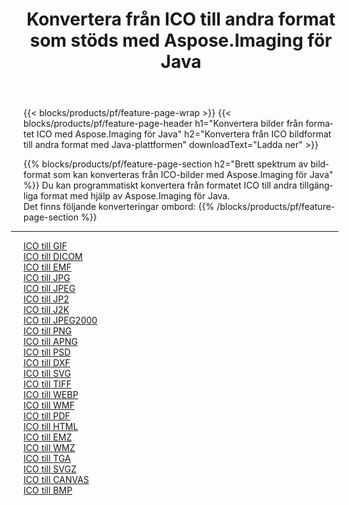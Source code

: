 ﻿---
title: Konvertera från ICO till andra format som stöds med Aspose.Imaging för Java 
weight: 3920
url: /sv/java/conversion/from/ico 
lang: sv
langdirlevel: 2
locales: zh-hans,ja,it,ru,de,es,fr,nl,id,lt,pl,pt,vi,tr,ko,zh-hant,ar,hi,th,sv,cs,uk,he
description: Aspose.Imaging kan enkelt konvertera från ICO till andra format med hjälp av Java-plattformen
---

{{< blocks/products/pf/feature-page-wrap >}}
{{< blocks/products/pf/feature-page-header h1="Konvertera bilder från formatet ICO med Aspose.Imaging för Java" h2="Konvertera från ICO bildformat till andra format med Java-plattformen" downloadText="Ladda ner" >}}


{{% blocks/products/pf/feature-page-section  h2="Brett spektrum av bildformat som kan konverteras från ICO-bilder med Aspose.Imaging för Java" %}}
Du kan programmatiskt konvertera från formatet ICO till andra tillgängliga format med hjälp av
Aspose.Imaging för Java.
<br/>
Det finns följande konverteringar ombord:
{{% /blocks/products/pf/feature-page-section %}}
<div class="container-fluid productfamilypage bg-gray">
    <div class="convertypes bg-gray agp-content section">
        <div class="container">
		<hr style="margin-left:-20px;"/>
		<div class="row other-converters">
		    <div class='col-md-2 other-converter remove-lp remove-rp'><a href="/imaging/sv/java/conversion/ico-to-gif" >ICO till GIF</a></div><div class='col-md-2 other-converter remove-lp remove-rp'><a href="/imaging/sv/java/conversion/ico-to-dicom" >ICO till DICOM</a></div><div class='col-md-2 other-converter remove-lp remove-rp'><a href="/imaging/sv/java/conversion/ico-to-emf" >ICO till EMF</a></div><div class='col-md-2 other-converter remove-lp remove-rp'><a href="/imaging/sv/java/conversion/ico-to-jpg" >ICO till JPG</a></div><div class='col-md-2 other-converter remove-lp remove-rp'><a href="/imaging/sv/java/conversion/ico-to-jpeg" >ICO till JPEG</a></div><div class='col-md-2 other-converter remove-lp remove-rp'><a href="/imaging/sv/java/conversion/ico-to-jp2" >ICO till JP2</a></div><div class='col-md-2 other-converter remove-lp remove-rp'><a href="/imaging/sv/java/conversion/ico-to-j2k" >ICO till J2K</a></div><div class='col-md-2 other-converter remove-lp remove-rp'><a href="/imaging/sv/java/conversion/ico-to-jpeg2000" >ICO till JPEG2000</a></div><div class='col-md-2 other-converter remove-lp remove-rp'><a href="/imaging/sv/java/conversion/ico-to-png" >ICO till PNG</a></div><div class='col-md-2 other-converter remove-lp remove-rp'><a href="/imaging/sv/java/conversion/ico-to-apng" >ICO till APNG</a></div><div class='col-md-2 other-converter remove-lp remove-rp'><a href="/imaging/sv/java/conversion/ico-to-psd" >ICO till PSD</a></div><div class='col-md-2 other-converter remove-lp remove-rp'><a href="/imaging/sv/java/conversion/ico-to-dxf" >ICO till DXF</a></div><div class='col-md-2 other-converter remove-lp remove-rp'><a href="/imaging/sv/java/conversion/ico-to-svg" >ICO till SVG</a></div><div class='col-md-2 other-converter remove-lp remove-rp'><a href="/imaging/sv/java/conversion/ico-to-tiff" >ICO till TIFF</a></div><div class='col-md-2 other-converter remove-lp remove-rp'><a href="/imaging/sv/java/conversion/ico-to-webp" >ICO till WEBP</a></div><div class='col-md-2 other-converter remove-lp remove-rp'><a href="/imaging/sv/java/conversion/ico-to-wmf" >ICO till WMF</a></div><div class='col-md-2 other-converter remove-lp remove-rp'><a href="/imaging/sv/java/conversion/ico-to-pdf" >ICO till PDF</a></div><div class='col-md-2 other-converter remove-lp remove-rp'><a href="/imaging/sv/java/conversion/ico-to-html" >ICO till HTML</a></div><div class='col-md-2 other-converter remove-lp remove-rp'><a href="/imaging/sv/java/conversion/ico-to-emz" >ICO till EMZ</a></div><div class='col-md-2 other-converter remove-lp remove-rp'><a href="/imaging/sv/java/conversion/ico-to-wmz" >ICO till WMZ</a></div><div class='col-md-2 other-converter remove-lp remove-rp'><a href="/imaging/sv/java/conversion/ico-to-tga" >ICO till TGA</a></div><div class='col-md-2 other-converter remove-lp remove-rp'><a href="/imaging/sv/java/conversion/ico-to-svgz" >ICO till SVGZ</a></div><div class='col-md-2 other-converter remove-lp remove-rp'><a href="/imaging/sv/java/conversion/ico-to-canvas" >ICO till CANVAS</a></div><div class='col-md-2 other-converter remove-lp remove-rp'><a href="/imaging/sv/java/conversion/ico-to-bmp" >ICO till BMP</a></div>
                </div>
        </div>
    </div>
</div>
<br/>

